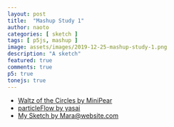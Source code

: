 ```yaml
---
layout: post
title:  "Mashup Study 1"
author: naoto
categories: [ sketch ]
tags: [ p5js, mashup ]
image: assets/images/2019-12-25-mashup-study-1.png
description: "A sketch"
featured: true
comments: true
p5: true
tonejs: true
---
```


<div id = "p5sketch">
  <!-- p5 instance will be created here -->
</div>

* [Waltz of the Circles by MiniPear](https://www.openprocessing.org/sketch/748916)
* [particleFlow by yasai](https://www.openprocessing.org/sketch/422446)
* [My Sketch by Mara@website.com](https://www.openprocessing.org/sketch/757327)

<script>
function midiToFreq(m) {
  let tuning = 440;
  return Math.pow(2, (m - 69) / 12) * tuning;
}

let setColorMode = 0;

class ColorScheme {
  constructor(colorString) {
    this.colors = []; {
      let cc = colorString.split("/");
      let cs = cc[cc.length - 1].split("-");
      for (let i in cs) {
        let r = parseInt("0x" + cs[i].substring(0, 2));
        let g = parseInt("0x" + cs[i].substring(2, 4));
        let b = parseInt("0x" + cs[i].substring(4, 6));
        this.colors.push({
          r: r,
          g: g,
          b: b
        });
      }
      this.offset = 0;
    }
  }
  get(i) {
    i = Math.min(this.colors.length - 1, Math.max(0, i));
    return this.colors[(i + this.offset) % this.colors.length];
  }

}

var colorSchemes = [
  new ColorScheme("https://coolors.co/5386e4-7fc29b-b5ef8a-d7f171-817e9f"),
  new ColorScheme("https://coolors.co/7fc29b-b5ef8a-5386e4-817e9f-d7f171"),
  new ColorScheme("https://coolors.co/000000-808080-ffffff-333333-aaaaaa"),
  new ColorScheme("https://coolors.co/ffffff-808080-000000-333333-aaaaaa"),
];

function setColor(parent, func, index, alpha) {
  let idx = setColorMode;
  if (alpha == undefined) alpha = 255;
  parent[func](colorSchemes[idx].get(index).r, colorSchemes[idx].get(index).g, colorSchemes[idx].get(index).b, alpha);
}

EasingFunctions = {
  // no easing, no acceleration
  linear: function(t) {
    return t
  },
  // accelerating from zero velocity
  easeInQuad: function(t) {
    return t * t
  },
  // decelerating to zero velocity
  easeOutQuad: function(t) {
    return t * (2 - t)
  },
  // acceleration until halfway, then deceleration
  easeInOutQuad: function(t) {
    return t < .5 ? 2 * t * t : -1 + (4 - 2 * t) * t
  },
  // accelerating from zero velocity 
  easeInCubic: function(t) {
    return t * t * t
  },
  // decelerating to zero velocity 
  easeOutCubic: function(t) {
    return (--t) * t * t + 1
  },
  // acceleration until halfway, then deceleration 
  easeInOutCubic: function(t) {
    return t < .5 ? 4 * t * t * t : (t - 1) * (2 * t - 2) * (2 * t - 2) + 1
  },
  // accelerating from zero velocity 
  easeInQuart: function(t) {
    return t * t * t * t
  },
  // decelerating to zero velocity 
  easeOutQuart: function(t) {
    return 1 - (--t) * t * t * t
  },
  // acceleration until halfway, then deceleration
  easeInOutQuart: function(t) {
    return t < .5 ? 8 * t * t * t * t : 1 - 8 * (--t) * t * t * t
  },
  // accelerating from zero velocity
  easeInQuint: function(t) {
    return t * t * t * t * t
  },
  // decelerating to zero velocity
  easeOutQuint: function(t) {
    return 1 + (--t) * t * t * t * t
  },
  // acceleration until halfway, then deceleration 
  easeInOutQuint: function(t) {
    return t < .5 ? 16 * t * t * t * t * t : 1 + 16 * (--t) * t * t * t * t
  }
}

const width = 400;
const height = 400;

class Drawer {
  constructor({ f, args }) {
    this.f = f;
    if (args == undefined) {
      args = {}
    }
    if (args.col == undefined) {
      args.col = { bg: Math.floor(Math.random() * 5), fg: Math.floor(Math.random() * 5) };
      if (args.col.bg == args.col.fg) args.col.fg = (args.col.fg + 1) % 5;
    }
    if (args.sides == undefined) {
      args.sides = Math.floor(Math.random() * 5);
      args.r0 = Math.random();
      args.r1 = Math.random();
    }
    this.args = args;
  }
  draw({ pg }) {
    pg.push();
    if (this.args.wipe != undefined) {
      this.args.tw = myp5.constrain((t - this.args.wipe.bangT) / this.args.wipe.bangDur, 0, 1);
      this.args.bangParam = this.args.wipe.bangParam;
    }
    this.f(pg, this.args);
    pg.pop();
  }
}

class CutGraphics {
  constructor({ p, pgF, pgB }) {
    this.p = p;
    this.pgF = pgF == undefined ? p.createGraphics(width, height) : pgF;
    this.pgB = pgB == undefined ? p.createGraphics(width, height) : pgB;

    this.bangT = 0;
    this.bangDur = 0.75;
    this.bangParam = 0;
  }

  bang({ t, next }) {
    this.foreDraw = this.backDraw;
    this.backDraw = next;
    this.bangT = t;
    this.bangParam = Math.floor(Math.random() * 4);
  }

  update() {
    let p = this.p;

    this.backDraw.draw({ pg: this.pgB });
    this.foreDraw.draw({ pg: this.pgF });
  }

  draw({ pg }) {
    let p = this.p;

    let tw = p.constrain((t - this.bangT) / this.bangDur, 0, 1);
    pg.image(this.pgB, 0, 0);
    pg.push();
    pg.imageMode(p.CENTER);
    pg.translate(width / 2, height / 2);
    pg.rotate(this.bangParam * Math.PI / 2);
    pg.translate(-EasingFunctions.easeInOutCubic(tw) * width, 0);
    pg.rotate(-this.bangParam * Math.PI / 2);
    pg.image(this.pgF, 0, 0);
    pg.pop();
  }
}

class WipeGraphics {
  constructor({ p, pgF, pgB }) {
    this.p = p;
    this.pgF = pgF == undefined ? p.createGraphics(width, height) : pgF;
    this.pgB = pgB == undefined ? p.createGraphics(width, height) : pgB;
    this.pgMask = p.createGraphics(width, height);
    this.pgbF = p.createGraphics(width, height);
    this.pgbB = p.createGraphics(width, height);

    this.bangT = 0;
    this.bangDur = 0.75;
    this.bangCycle = 0;
    this.bangParam = 0;
  }

  bang({ t, next, wipe }) {
    this.foreDraw = this.backDraw;
    this.backDraw = next;
    this.wipeDraw = wipe;
    this.bangT = t;
    this.bangCycle = (this.bangCycle + 1) % 2;
    this.bangParam = Math.floor(Math.random() * 4);
  }

  update() {
    let p = this.p;

    setColorMode = 0;
    this.backDraw.draw({ pg: this.pgB });
    this.foreDraw.draw({ pg: this.pgF });
    setColorMode = 2;
    this.wipeDraw.draw({ pg: this.pgMask });
    setColorMode = 0;

    this.pgbB.blendMode(p.BLEND);
    this.pgbB.background(0);
    this.pgbB.image(this.pgB, 0, 0);
    this.pgbB.blendMode(p.MULTIPLY);
    this.pgbB.image(this.pgMask, 0, 0);

    this.pgMask.filter(myp5.INVERT);

    this.pgbF.push();
    this.pgbF.blendMode(p.BLEND);
    this.pgbF.background(0);
    this.pgbF.image(this.pgF, 0, 0);
    this.pgbF.blendMode(p.MULTIPLY);
    this.pgbF.image(this.pgMask, 0, 0);
  }

  draw({ pg }) {
    let p = this.p;

    pg.image(this.pgbB, 0, 0);
    pg.blendMode(p.ADD);
    pg.image(this.pgbF, 0, 0);
    pg.blendMode(p.BLEND);
  }
}

class GlitchGraphics {
  constructor({ p, pgF, }) {
    this.p = p;
    this.pgF = pgF == undefined ? p.createGraphics(width, height) : pgF;
    this.buf = [];
    for (let i = 0; i < 10; i++) {
      let h = Math.random() * height / 32;
      let y = Math.random() * (height - h);
      let dx = (Math.random() - 0.5) * width / 12;
      let dy = (Math.random() - 0.5) * h;
      this.buf.push({ h, y, dx, dy });
    }
  }

  draw({ pg }) {
    let p = this.p;

    pg.image(this.pgF, 0, 0);
    for (let i = 0; i < 10; i++) {
      let { h, y, dx, dy } = this.buf[i];
      pg.image(this.pgF, dx, y + dy, width, h,
        0, y, width, h)
    }
    let h = Math.random() * height / 32;
    let y = Math.random() * (height - h);
    let dx = (Math.random() - 0.5) * width / 12;
    let dy = (Math.random() - 0.5) * h;
    this.buf.push({ h, y, dx, dy });
    this.buf.shift();
  }
}

const wipeDraws = [
  (pg, args) => { // stripes
    let { tw, bangParam } = args;
    setColor(pg, 'background', 0);
    pg.translate(pg.width / 2, pg.height / 2);
    pg.noStroke();
    setColor(pg, 'fill', 2);
    let n = bangParam;
    let r = pg.width / 1.4 / n;
    pg.rectMode(myp5.CENTER);
    for (let i = -n; i <= n; i++) {
      pg.rect(i * r, 0, myp5.lerp(0, r, EasingFunctions.easeInOutCubic(tw)), pg.height * 2);
    }
  },
  (pg, args) => { // circle expand
    let { tw, bangParam } = args;
    setColor(pg, 'background', 0);
    pg.translate(pg.width / 2, pg.height / 2);
    pg.noStroke();
    setColor(pg, 'fill', 2);
    let n = bangParam;
    let r = myp5.lerp(0, pg.width * 1.42, EasingFunctions.easeInOutCubic(tw)) / (n * 2 + 1) * 2;
    for (let i = -n; i <= n; i++) {
      for (let j = -n; j <= n; j++) {
        pg.ellipse(pg.width / 2 / n * j, pg.width / 2 / n * i, r);
      }
    }
  },
  (pg, args) => { // shape expand
    let { tw, bangParam } = args;
    setColor(pg, 'background', 0);
    pg.translate(pg.width / 2, pg.height / 2);
    pg.noStroke();
    setColor(pg, 'fill', 2);
    let n = bangParam + 3;
    let r = myp5.lerp(0, pg.width * 1.42, EasingFunctions.easeInOutCubic(tw));
    pg.beginShape();
    for (let i = 0; i <= n; i++) {
      let theta = i / n * Math.PI * 2 - Math.PI / 2;
      let x = r * Math.cos(theta);
      let y = r * Math.sin(theta);
      pg.vertex(x, y);
    }
    pg.endShape(myp5.CLOSE);
  },
  (pg, args) => { // clock wipe
    let { tw, bangParam } = args;
    setColor(pg, 'background', 0);
    pg.translate(pg.width / 2, pg.height / 2);
    pg.noStroke();
    setColor(pg, 'fill', 2);
    let rate = EasingFunctions.easeInOutCubic(tw);
    let n = 128;
    let r = pg.width;
    pg.beginShape();
    pg.vertex(0, 0);
    let sign = bangParam % 2 == 0 ? -1 : 1;
    for (let i = 0; i <= n; i++) {
      let theta = sign * i / n * Math.PI * 2 * rate - Math.PI / 2;
      let x = r * Math.cos(theta);
      let y = r * Math.sin(theta);
      pg.vertex(x, y);
    }
    pg.vertex(0, 0);
    pg.endShape();
  },
  (pg, args) => { // horizontal box push
    let w = args.wipe;
    const tw = myp5.constrain((t - w.bangT) / w.bangDur, 0, 1);
    setColor(pg, 'background', 0);
    pg.noStroke();
    setColor(pg, 'fill', 2);
    pg.translate(pg.width / 2, pg.height / 2);
    pg.rotate(w.bangParam / 2 * Math.PI);
    pg.translate(-pg.width / 2, -pg.height / 2);
    let r = myp5.lerp(0, pg.width, EasingFunctions.easeInOutCubic(tw));
    pg.rect(0, 0, r, pg.height);
  },
];

WotC = {
  circleCnt: 0, vertexCnt: 0,
  MAX_CIRCLE_CNT: 500,
  MIN_CIRCLE_CNT: 100,
  MAX_VERTEX_CNT: 30,
  MIN_VERTEX_CNT: 3,

  getCenterByTheta: (theta, time, scale) => {
    let p = myp5;
    let direction = p.createVector(Math.cos(theta), Math.sin(theta));
    let distance = 0.6 + 0.2 * Math.cos(theta * 6.0 + Math.cos(theta * 8.0 + time));
    let circleCenter = direction.mult(distance * scale);
    return circleCenter;
  },

  getSizeByTheta: (theta, time, scale) => {
    let offset = 0.2 + 0.12 * Math.cos(theta * 9.0 - time * 2.0);
    let circleSize = scale * offset;
    return circleSize;
  },

  getColorByTheta: (theta, time) => {
    let p = myp5;
    let th = 8.0 * theta + time * 2.0;
    let r = 0.6 + 0.4 * Math.cos(th),
      g = 0.6 + 0.4 * Math.cos(th - Math.PI / 3),
      b = 0.6 + 0.4 * Math.cos(th - Math.PI * 2.0 / 3.0),
      alpha = p.map(WotC.circleCnt, WotC.MIN_CIRCLE_CNT, WotC.MAX_CIRCLE_CNT, 150, 100);
    return p.color(r * 255, g * 255, b * 255, alpha);
  }
}

PF = {
  circle: 200,
  rot: 0,
  col: 0,
  freq: 0.000005,
  cont: 0,
  r: 0
}


Blobs = {
  handle_len_rate: 3,
  maxDistance: 200,
  circlePaths: [],
  connections: [],

  setup: () => {
    //generate circles
    for (var i = 0; i < 10; i++) {
      Blobs.circlePaths.push({
        position: myp5.createVector(myp5.random(width), myp5.random(height)),
        radius: i == 0 ? 120 : myp5.random(100, 120),
        vel: myp5.createVector(myp5.random(-2, 2), myp5.random(-2, 2))
      });
    }
    Blobs.circlePaths[0].radius = 250*0.4;
  },

  metaball: (ball1, ball2, v, handle_len_rate, maxDistance) => {
    var radius1 = ball1.radius / 2;
    var radius2 = ball2.radius / 2;
    var center1 = ball1.position;
    var center2 = ball2.position;
    var d = center1.dist(center2);
    var u1 = 0;
    var u2 = 0;
    if (d > maxDistance || d <= Math.abs(radius1 - radius2)) {
      return;
    } else if (d < radius1 + radius2) {
      // case circles are overlapping
      u1 = Math.acos((radius1 * radius1 + d * d - radius2 * radius2) / (2 * radius1 * d));
      u2 = Math.acos((radius2 * radius2 + d * d - radius1 * radius1) / (2 * radius2 * d));
    }
    var angle1 = Math.atan2(center2.y - center1.y, center2.x - center1.x);
    var angle2 = Math.acos((radius1 - radius2) / d);
    var angle1a = angle1 + u1 + (angle2 - u1) * v;
    var angle1b = angle1 - u1 - (angle2 - u1) * v;
    var angle2a = angle1 + Math.PI - u2 - (Math.PI - u2 - angle2) * v;
    var angle2b = angle1 - Math.PI + u2 + (Math.PI - u2 - angle2) * v;
    var p1a = p5.Vector.add(center1, p5.Vector.fromAngle(angle1a, radius1));
    var p1b = p5.Vector.add(center1, p5.Vector.fromAngle(angle1b, radius1));
    var p2a = p5.Vector.add(center2, p5.Vector.fromAngle(angle2a, radius2));
    var p2b = p5.Vector.add(center2, p5.Vector.fromAngle(angle2b, radius2));
    // define handle length by the distance between
    // both ends of the curve to draw
    var d2 = Math.min(v * handle_len_rate, myp5.dist(p1a.x, p1a.y, p2a.x, p2a.y) / (radius1 + radius2));
    // case circles are overlapping:
    d2 *= Math.min(1, d * 2 / (radius1 + radius2));
    radius1 *= d2;
    radius2 *= d2;
    var path = {
      segments: [p1a, p2a, p2b, p1b],
      handles: [
        p5.Vector.fromAngle(angle1a - Math.PI/2, radius1),
        p5.Vector.fromAngle(angle2a + Math.PI/2, radius2),
        p5.Vector.fromAngle(angle2b - Math.PI/2, radius2),
        p5.Vector.fromAngle(angle1b + Math.PI/2, radius1)
      ]
    };
    return path;
  }
}

const solidDraws = [
  (pg, args) => {
    // Waltz of the Circles by MiniPear
    // https://www.openprocessing.org/sketch/748916
    let { r0, r1 } = args;
    let p = myp5;
    pg.push();
    pg.background(0);
    pg.translate(pg.width / 2, pg.height / 2);

    WotC.circleCnt = p.int(p.map(r0, 0, 1, WotC.MAX_CIRCLE_CNT, WotC.MIN_CIRCLE_CNT));
    WotC.vertexCnt = p.int(p.map(r1, 0, 1, WotC.MAX_VERTEX_CNT, WotC.MIN_VERTEX_CNT));

    for (let ci = 0; ci < WotC.circleCnt; ci++) {
      let time = p.frameCount / 20;
      let thetaC = p.map(ci, 0, WotC.circleCnt, 0, p.TAU);
      let scale = pg.width / 7 * 3;

      let circleCenter = WotC.getCenterByTheta(thetaC, time, scale);
      let circleSize = WotC.getSizeByTheta(thetaC, time, scale);
      let c = WotC.getColorByTheta(thetaC, time);

      pg.stroke(c);
      pg.noFill();
      if (WotC.vertexCnt > 20) {
        pg.ellipse(circleCenter.x, circleCenter.y, circleSize * 2);
      } else {
        pg.beginShape();
        for (let vi = 0; vi < WotC.vertexCnt; vi++) {
          let thetaV = p.map(vi, 0, WotC.vertexCnt, 0, p.TAU);
          let x = circleCenter.x + Math.cos(thetaV) * circleSize;
          let y = circleCenter.y + Math.sin(thetaV) * circleSize;
          pg.vertex(x, y);
        }
        pg.endShape(p.CLOSE);
      }
    }
    pg.pop();
  },
  (pg, args) => {
    // particleFlow by yasai
    // https://www.openprocessing.org/sketch/422446
    let p = myp5;
    pg.background(0);
    pg.translate(width / 2, height / 2);
    pg.rotate(p.radians(PF.rot));

    pg.ellipseMode(p.RADIUS);
    for (let i = 0; i < 500; i++) {
      PF.circle = width / 3 + width / 6 * 0.5 * Math.sin(p.millis() * PF.freq * i);
      PF.col = p.map(PF.circle, 150, 250, 255, 60);
      PF.r = p.map(PF.circle, 150 / 600 * width, 250 / 600 * width, 5, 2) / 600 * width;
      pg.fill(PF.col, 0, 74);
      pg.noStroke();
      pg.ellipse(PF.circle * Math.cos(i), PF.circle * Math.sin(i), PF.r, PF.r);
      PF.rot = PF.rot + 0.00005;
    }
  },
  (pg, args) => {
    // My Sketch by Mara@website.com
    // https://www.openprocessing.org/sketch/757327
    let p = myp5;
    pg.background(0);
    pg.fill(255);
    pg.noStroke();

    if (Blobs.circlePaths.length == 0) {
      Blobs.setup();
    }
    //draw circles
    Blobs.circlePaths.forEach((circle, index) => {
      with (circle) {
        if (index == 0 && false) {
          position.x = p.mouseX;
          position.y = p.mouseY;
        } else {
          position.add(vel);
          if (position.x > width) position.x = position.x - width;
          else if (position.x < 0) position.x = width - position.x;
          if (position.y > height) position.y = position.y - height;
          else if (position.y < 0) position.y = height - position.y;
        }
        pg.ellipse(position.x, position.y, radius, radius)
      }
    })

    //generate connections
    Blobs.connections.length = 0;
    for (var i = 0, l = Blobs.circlePaths.length; i < l; i++) {
      for (var j = i - 1; j >= 0; j--) {
        var path = Blobs.metaball(Blobs.circlePaths[i], Blobs.circlePaths[j], 0.5, Blobs.handle_len_rate, Blobs.maxDistance);
        if (path) {
          Blobs.connections.push(path);
        }
      }
    }

    //draw connections
    Blobs.connections.forEach(path => {
      pg.beginShape();
      for (var j = 0; j < 4; j++) {
        if (j == 0) pg.vertex(path.segments[j].x, path.segments[j].y);
        else if (j % 2 != 0) {
          pg.vertex(path.segments[(j + 1) % 4].x, path.segments[(j + 1) % 4].y);
        }
        if (j % 2 != 0) continue;
        pg.bezierVertex(
          path.segments[j].x + path.handles[j].x, path.segments[j].y + path.handles[j].y,
          path.segments[(j + 1) % 4].x + path.handles[(j + 1) % 4].x, path.segments[(j + 1) % 4].y + path.handles[(j + 1) % 4].y,
          path.segments[(j + 1) % 4].x, path.segments[(j + 1) % 4].y
        );
      }
      pg.endShape();
    })
  }
  // (pg, args) => {
  //   let { col, sides } = args;
  //   setColor(pg, 'background', col.bg);
  //   setColor(pg, 'fill', col.fg);
  //   pg.noStroke();
  //   let n = sides + 1;
  //   let r = pg.width / n / 4;
  //   pg.translate(pg.width / 2, pg.height / 2);
  //   for (let i = -n; i <= n; i++) {
  //     for (let j = -n; j <= n; j++) {
  //       pg.push();
  //       pg.translate(pg.width / 2 / n * j, pg.width / 2 / n * i);
  //       pg.ellipse(0, 0, r, r);
  //       pg.pop();
  //     }
  //   }
  // },
  // (pg, args) => {
  //   let { col, sides } = args;
  //   let n = sides + 1;
  //   let r = pg.width / n / 4 * Math.sqrt(2);

  //   if ((t + 1) % 4 < 2) {
  //     setColor(pg, 'background', col.bg);
  //     setColor(pg, 'fill', col.fg);
  //   }
  //   else {
  //     setColor(pg, 'background', col.fg);
  //     setColor(pg, 'fill', col.bg);
  //     pg.translate(pg.width / 2 / n * 0.5, pg.width / 2 / n * 0.5);
  //   }
  //   pg.noStroke();
  //   pg.rectMode(myp5.CENTER);
  //   pg.translate(pg.width / 2, pg.height / 2);
  //   for (let i = -n; i <= n; i++) {
  //     for (let j = -n; j <= n; j++) {
  //       pg.push();
  //       pg.translate(pg.width / 2 / n * j, pg.width / 2 / n * i);
  //       pg.rotate((EasingFunctions.easeInOutQuint(t % 1) + Math.floor(t)) / 4 * Math.PI);
  //       pg.rect(0, 0, r, r);
  //       pg.pop();
  //     }
  //   }
  // },
];

let t = 0;

const s = (p) => {
  const synths = {};

  let freq = 440;
  let pointer = 0;
  let codeInput;
  let tokens = [];

  let isPlaying = false;
  let prevChar = '';

  let codeBase = '<<<<<40f<<mmmm><====>>86~';
  let pastCommands = [];

  let wipe0, cut0;
  let glitch0;
  let turn;

  p.setup = () => {
    p.createCanvas(400, 400);
    p.frameRate(30);

    wipe0 = new WipeGraphics({ p });
    wipe0.foreDraw = new Drawer({ f: solidDraws[0] });
    wipe0.backDraw = new Drawer({ f: solidDraws[1] });
    wipe0.wipeDraw = new Drawer({ f: solidDraws[2], args: { wipe: wipe0 } });

    cut0 = new CutGraphics({ p });
    cut0.foreDraw = new Drawer({ f: solidDraws[2] });
    cut0.backDraw = new Drawer({ f: solidDraws[1] });

    turn = wipe0;

    glitch0 = new GlitchGraphics({ p });

    synths['~'] = new Tone.Synth({
      oscillator: { type: 'triangle' }
    }).toMaster();
    synths['a'] = new Tone.AMSynth().toMaster();
    synths['f'] = new Tone.FMSynth().toMaster();
    synths['N'] = new Tone.Synth({
      oscillator: { type: 'sawtooth' }
    }).toMaster();
    synths['^'] = new Tone.Synth({
      oscillator: { type: 'triangle' }
    }).toMaster();
    synths['['] = new Tone.Synth({
      oscillator: { type: 'square' }
    }).toMaster();
    synths['p'] = new Tone.PluckSynth().toMaster();
    synths['m'] = new Tone.MetalSynth().toMaster();
    synths['n'] = new Tone.NoiseSynth().toMaster();

    // codeInput = p.createInput(codeBase);
    // codeInput.size(p.width);

    // codeInput.elt.onkeyup = runButtonClicked;
  }

  p.mouseClicked = () => {
    // runButtonClicked();
  }

  let node;
  let lastNode;
  let curSynth;
  let curPattern = 0;

  p.draw = () => {
    t = p.millis() * 0.001;

    if (isPlaying) {
      if (pointer < tokens.length) {
        lastNode = node;
        node = tokens[pointer];
        execute(node);
        if (node == '~') {
          curPattern = (curPattern + 1) % wipeDraws.length;
          turn = p.random([wipe0, cut0]);
          next = new Drawer({ f: p.random(solidDraws) })
          wipe0.bang({
            t, next,
            wipe: new Drawer({
              f: wipeDraws[curPattern],
              args: { wipe: wipe0 }
            })
          });
          cut0.bang({
            t, next
          });
        }
      } else {
        isPlaying = false;
      }
    } else {
      for (const key in synths) {
        synths[key].triggerRelease();
      }
      prevChar = '';
    }

    if (!isNaN(node)) {
      pastCommands.push(freq);
    } else {
      pastCommands.push(node);
    }
    if (pastCommands.length > 15 * 15) pastCommands.shift();
    pointer++;

    turn.update();
    if (curSynth == 'n' || curSynth == 'm') {
      turn.draw({ pg: glitch0.pgF });
      glitch0.draw({ pg: p });
    }
    else {
      turn.draw({ pg: p });
    }
  }

  let runButtonClicked = () => {
    isPlaying = true;

    let code = codeInput.value();
    let unbalancedBrackets = (code.split("<").length - 1) - (code.split(">").length - 1);
    if (unbalancedBrackets > 0) {
      code += '>'.repeat(unbalancedBrackets);
    }
    code = unpack(code);

    while (code.indexOf('<') > -1) {
      code = unpack(code);
    }

    let lex = code.match(/(\D+)|[+-]?(\d*[.])?\d+/gi);
    parse(lex);
  }

  let unpack = (code, index) => {
    let pointer = 0;
    let result = '';
    let start = 0;
    let end = 0;
    let stack = 0;

    let peek = () => {
      return code[pointer];
    }

    let consume = () => {
      pointer++;
    }

    while (pointer < code.length) {
      let t = peek();
      if (t === "<") {
        if (stack == 0) {
          start = pointer;
        }
        stack++;
      } else if (t === ">") {
        end = pointer;
        stack--;
        if (stack == 0) {
          result += code.slice(start + 1, end).repeat(2);
        }
      } else {
        if (stack == 0) {
          result += t;
        }
      }
      consume();
    }

    return result;
  }


  let parse = (l) => {
    pointer = 0;
    tokens = [];
    if (l) {
      for (let i = 0; i < l.length; i++) {
        if (isNaN(l[i])) {
          let chars = l[i].split('');
          for (let j = 0; j < chars.length; j++) {
            tokens.push(chars[j]);
          }
        } else {
          tokens.push(l[i]);
        }
      }
    }
  }

  let execute = (t) => {
    if (t != prevChar) {
      if (isNaN(t)) {
        switch (t) {
          case '~':
          case 'a':
          case 'f':
          case 'N':
          case '^':
          case '[':
          case 'p':
          case 'm':
            curSynth = t;
            if (t == 'm') {
              synths[t].triggerAttack();
            } else {
              synths[t].triggerAttack(midiToFreq(freq));
            }
            for (const key in synths) {
              if (key != t) {
                synths[key].triggerRelease();
              }
            }
            break;
          case '=':
            curSynth = '';
            for (const key in synths) {
              synths[key].triggerRelease();
            }
            break;
          case '+':
          case '-':
          case '*':
          case '/':
          case '<':
          case '>':
            break;
          default:
            curSynth = 'n';
            synths.n.triggerAttack();
        }
      } else {
        if (prevChar == "+") {
          freq += parseFloat(t);
        } else if (prevChar == "-") {
          freq -= parseFloat(t);
        } else if (prevChar == "*") {
          freq *= parseFloat(t);
        } else if (prevChar == "/") {
          freq /= parseFloat(t);
        } else {
          freq = parseFloat(t);
        }

        // if (freq == 0) freq = p.random(110);

        let f = midiToFreq(freq);
        if (isNaN(f) == false && f < 1e5) {
          for (const key in synths) {
            if (key != 'n' && key != 'p') {
              synths[key].frequency.setValueAtTime(f);
            }
          }
        }
      }
    }
    prevChar = t;
  }
}

let myp5 = new p5(s, document.getElementById('p5sketch'));
</script>